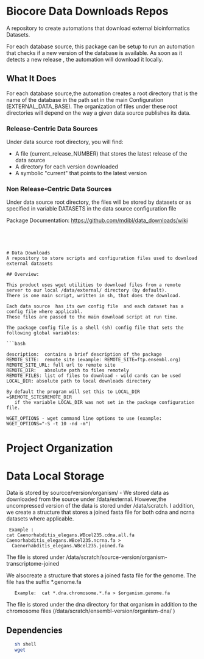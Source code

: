 
# Biocore Data Downloads Repos

A repository to create automations that download external bioinformatics Datasets.

For each database source, this package can be setup to run an automation that checks if a new version of the database is available. As soon as it detects a new release , the automation will download it locally.

## What It Does

For each database source,the automation creates a root directory that is the name of the database in the path set in the main Configuration (EXTERNAL_DATA_BASE). The organization of files under these root directories
will depend on the way a given data source publishes its data.

### Release-Centric Data Sources
 Under data source root directory, you will find:
  * A file (current_release_NUMBER) that stores the latest release of the data source
  * A directory for each version downloaded
  * A symbolic "current"  that points to the latest version

### Non Release-Centric Data Sources
 Under data source root directory, the files will be stored by datasets
 or as specified in variable DATASETS in the data source configuration file 

Package Documentation:  https://github.com/mdibl/data_downloads/wiki

```




# Data Downloads
A repository to store scripts and configuration files used to download external datasets 

## Overview:

This product uses wget utilities to download files from a remote server to our local /data/external/ directory (by default).
There is one main script, written in sh, that does the download. 

Each data source  has its own config file  and each dataset has a config file where applicabl.
These files are passed to the main download script at run time. 

The package config file is a shell (sh) config file that sets the following global variables:

```bash

description:  contains a brief description of the package 
REMOTE_SITE:  remote site (example: REMOTE_SITE=ftp.ensembl.org)
REMOTE_SITE_URL: full url to remote site 
REMOTE_DIR:   absolute path to files remotely
REMOTE_FILES: list of files to download - wild cards can be used 
LOCAL_DIR: absolute path to local downloads directory 
 
By default the program will set this to LOCAL_DIR =$REMOTE_SITE$REMOTE_DIR 
   if the variable LOCAL_DIR was not set in the package configuration file.

WGET_OPTIONS - wget command line options to use (example: WGET_OPTIONS="-S -t 10 -nd -m")
```
# Project Organization

# Data Local Storage

Data is stored by sourcce/version/organism/ - We stored data as downloaded from the source 
under /data/external. However,the uncompressed version of the data is stored under /data/scratch.
I addition, we create a structure that stores a joined fasta file for both cdna and ncrna datasets where
applicable.

```
 Example :
cat Caenorhabditis_elegans.WBcel235.cdna.all.fa Caenorhabditis_elegans.WBcel235.ncrna.fa >    
  Caenorhabditis_elegans.WBcel235.joined.fa
```
The file is stored under /data/scratch/source-version/organism-transcriptome-joined

We alsocreate a structure that stores a joined fasta file for the genome. 
The file has the suffix *.genome.fa
 
 ```
    Example:  cat *.dna.chromosome.*.fa > $organism.genome.fa
 ```
The file is stored under the dna directory for that organism in addition 
to the chromosome files (/data/scratch/ensembl-version/organism-dna/ )


## Dependencies
```bash
   sh shell
   wget
```
